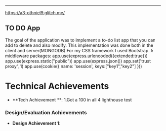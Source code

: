 

---
https://a3-othniel9.glitch.me/

## TO DO App
The goal of the application was to implement a to-do list app that you can add to delete and also modify. This implementation was done both in the client and server(MONGODB)
For my CSS framework I used Bootstrap.
5 middleware packages:
app.use(express.urlencoded({extended:true}))
app.use(express.static("public"))
app.use(express.json())
app.set('trust proxy', 1)
app.use(cookie({
name: 'session',
keys:["key1","key2"]
}))

# Technical Achievements

- **Tech Achievement **: 
1.Got a 100 in all 4 lighthouse test 

### Design/Evaluation Achievements
- **Design Achievement 1**: 
